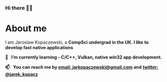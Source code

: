 ### Hi there 👋🏻

# About me
I am Jaroslaw Kopaczewski, a <b>CompSci undergrad in the UK. I like to develop fast native applications 
  
🌱 &nbsp;&nbsp;I’m currently learning - C/C++, Vulkan, native win32 app development.

📫 &nbsp;&nbsp;You can reach me by [email: jarkopaczewski@gmail.com](jarkopaczewski@gmail.com) and [twitter: @jarek_kopacz](https://twitter.com/jarek_kopacz)


<!--
**jkopa/jkopa** is a ✨ _special_ ✨ repository because its `README.md` (this file) appears on your GitHub profile.

Here are some ideas to get you started:

- 🔭 I’m currently working on ...
- 🌱 I’m currently learning ...
- 👯 I’m looking to collaborate on ...
- 🤔 I’m looking for help with ...
- 💬 Ask me about ...
- 📫 How to reach me: ...
- 😄 Pronouns: ...
- ⚡ Fun fact: ...
-->
